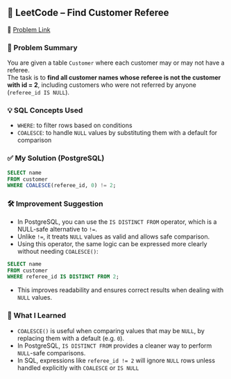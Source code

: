 ## 🧠 LeetCode – Find Customer Referee  
🔗 [Problem Link](https://leetcode.com/problems/find-customer-referee)

### 📌 Problem Summary  
You are given a table `Customer` where each customer may or may not have a referee.  
The task is to **find all customer names whose referee is not the customer with id = 2**, including customers who were not referred by anyone (`referee_id IS NULL`).

### 💡 SQL Concepts Used  
- `WHERE`: to filter rows based on conditions  
- `COALESCE`: to handle `NULL` values by substituting them with a default for comparison

### ✅ My Solution (PostgreSQL)
```sql
SELECT name
FROM customer
WHERE COALESCE(referee_id, 0) != 2;
```

### 🛠 Improvement Suggestion  
- In PostgreSQL, you can use the `IS DISTINCT FROM` operator, which is a NULL-safe alternative to `!=`.
- Unlike `!=`, it treats `NULL` values as valid and allows safe comparison.
- Using this operator, the same logic can be expressed more clearly without needing `COALESCE()`:

```sql
SELECT name
FROM customer
WHERE referee_id IS DISTINCT FROM 2;
```
- This improves readability and ensures correct results when dealing with `NULL` values.

### 💬 What I Learned
- `COALESCE()` is useful when comparing values that may be `NULL`, by replacing them with a default (e.g. `0`).
- In PostgreSQL, `IS DISTINCT FROM` provides a cleaner way to perform `NULL`-safe comparisons.
- In SQL, expressions like `referee_id != 2` will ignore `NULL` rows unless handled explicitly with `COALESCE` or `IS NULL`
